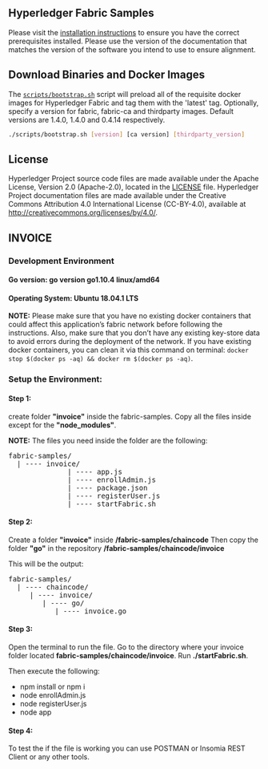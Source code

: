 [//]: # (SPDX-License-Identifier: CC-BY-4.0)

## Hyperledger Fabric Samples

Please visit the [installation instructions](http://hyperledger-fabric.readthedocs.io/en/latest/install.html)
to ensure you have the correct prerequisites installed. Please use the
version of the documentation that matches the version of the software you
intend to use to ensure alignment.

## Download Binaries and Docker Images

The [`scripts/bootstrap.sh`](https://github.com/hyperledger/fabric-samples/blob/release-1.3/scripts/bootstrap.sh)
script will preload all of the requisite docker
images for Hyperledger Fabric and tag them with the 'latest' tag. Optionally,
specify a version for fabric, fabric-ca and thirdparty images. Default versions
are 1.4.0, 1.4.0 and 0.4.14 respectively.

```bash
./scripts/bootstrap.sh [version] [ca version] [thirdparty_version]
```

## License <a name="license"></a>

Hyperledger Project source code files are made available under the Apache
License, Version 2.0 (Apache-2.0), located in the [LICENSE](LICENSE) file.
Hyperledger Project documentation files are made available under the Creative
Commons Attribution 4.0 International License (CC-BY-4.0), available at http://creativecommons.org/licenses/by/4.0/.

## INVOICE


### Development Environment
#### Go version: go version go1.10.4 linux/amd64
#### Operating System: Ubuntu 18.04.1 LTS

**NOTE:** Please make sure that you have no existing docker containers that could affect this application’s fabric network before following the instructions. Also, make sure that you don’t have any existing key-store data to avoid errors during the deployment of the network. If you have existing docker containers, you can clean it via this command on terminal: `docker stop $(docker ps -aq) && docker rm $(docker ps -aq)`.

### Setup the Environment:
#### Step 1: 
create folder **"invoice"** inside the fabric-samples. Copy all the files inside except for the **"node_modules"**.

**NOTE:** The files you need inside the folder are the following:

<pre>fabric-samples/
  | ---- invoice/
              | ---- app.js
              | ---- enrollAdmin.js
              | ---- package.json
              | ---- registerUser.js
              | ---- startFabric.sh
</pre>

#### Step 2:
Create a folder **"invoice"** inside **/fabric-samples/chaincode**
Then copy the folder **"go"** in the repository **/fabric-samples/chaincode/invoice**

This will be the output:
<pre>fabric-samples/
  | ---- chaincode/
     | ---- invoice/
        | ---- go/
           | ---- invoice.go
</pre>

#### Step 3:
Open the terminal to run the file. Go to the directory where your invoice folder located **fabric-samples/chaincode/invoice**. Run **./startFabric.sh**.

Then execute the following:

* npm install or npm i
* node enrollAdmin.js
* node registerUser.js
* node app

#### Step 4:
To test the if the file is working you can use POSTMAN or Insomia REST Client or any other tools.


